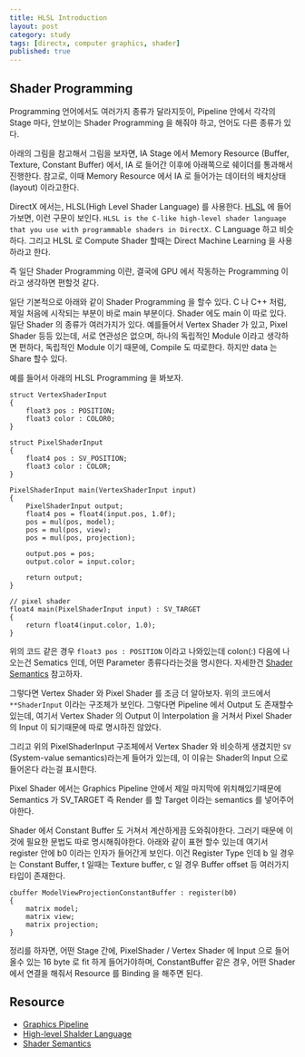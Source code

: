 ```yaml
---
title: HLSL Introduction
layout: post
category: study
tags: [directx, computer graphics, shader]
published: true
---
```


## Shader Programming

Programming 언어에서도 여러가지 종류가 달라지듯이, Pipeline 안에서 각각의 Stage 마다, 안보이는 Shader Programming 을 해줘야 하고, 언어도 다른 종류가 있다.

아래의 그림을 참고해서 그림을 보자면, IA Stage 에서 Memory Resource (Buffer, Texture, Constant Buffer) 에서, IA 로 들어간 이후에 아래쪽으로 쉐이더를 통과해서 진행한다. 참고로, 이때 Memory Resource 에서 IA 로 들어가는 데이터의 배치상태(layout) 이라고한다.

DirectX 에서는, HLSL(High Level Shader Language) 를 사용한다. [HLSL](https://learn.microsoft.com/en-us/windows/win32/direct3dhlsl/dx-graphics-hlsl) 에 들어가보면, 이런 구문이 보인다. `HLSL is the C-like high-level shader language that you use with programmable shaders in DirectX.` C Language 하고 비슷하다. 그리고 HLSL 로 Compute Shader 할때는 Direct Machine Learning 을 사용하라고 한다.

즉 일단 Shader Programming 이란, 결국에 GPU 에서 작동하는 Programming 이라고 생각하면 편할것 같다.

일단 기본적으로 아래와 같이 Shader Programming 을 할수 있다. C 나 C++ 처럼, 제일 처음에 시작되는 부분이 바로 main 부분이다. Shader 에도 main 이 따로 있다. 일단 Shader 의 종류가 여러가지가 있다. 예를들어서 Vertex Shader 가 있고, Pixel Shader 등등 있는데, 서로 연관성은 없으며, 하나의 독립적인 Module 이라고 생각하면 편하다, 독립적인 Module 이기 때문에, Compile 도 따로한다. 하지만 data 는 Share 할수 있다.

예를 들어서 아래의 HLSL Programming 을 봐보자.

```hlsl
struct VertexShaderInput
{
    float3 pos : POSITION;
    float3 color : COLOR0;
}

struct PixelShaderInput
{
    float4 pos : SV_POSITION;
    float3 color : COLOR;
}

PixelShaderInput main(VertexShaderInput input)
{
    PixelShaderInput output;
    float4 pos = float4(input.pos, 1.0f);
    pos = mul(pos, model);
    pos = mul(pos, view);
    pos = mul(pos, projection);

    output.pos = pos;
    output.color = input.color;

    return output;
}

// pixel shader
float4 main(PixelShaderInput input) : SV_TARGET
{
    return float4(input.color, 1.0);
}
```

위의 코드 같은 경우 `float3 pos : POSITION` 이라고 나와있는데 colon(:) 다음에 나오는건 Sematics 인데, 어떤 Parameter 종류다라는것을 명시한다. 자세한건 [Shader Semantics](https://learn.microsoft.com/en-us/windows/win32/direct3dhlsl/dx-graphics-hlsl-semantics) 참고하자.

그렇다면 Vertex Shader 와 Pixel Shader 를 조금 더 알아보자. 위의 코드에서 `**ShaderInput` 이라는 구조체가 보인다. 그렇다면 Pipeline 에서 Output 도 존재할수 있는데, 여기서 Vertex Shader 의 Output 이 Interpolation 을 거쳐서 Pixel Shader 의 Input 이 되기때문에 따로 명시하진 않았다.

그리고 위의 PixelShaderInput 구조체에서 Vertex Shader 와 비슷하게 생겼지만 `SV` (System-value semantics)라는게 들어가 있는데, 이 이유는 Shader의 Input 으로 들어온다 라는걸 표시한다.

Pixel Shader 에서는 Graphics Pipeline 안에서 제일 마지막에 위치해있기때문에 Semantics 가 SV_TARGET 즉 Render 를 할 Target 이라는 semantics 를 넣어주어야한다.

Shader 에서 Constant Buffer 도 거쳐서 계산하게끔 도와줘야한다. 그러기 때문에 이것에 필요한 문법도 따로 명시해줘야한다. 아래와 같이 표현 할수 있는데 여기서 register 안에 b0 이라는 인자가 들어간게 보인다. 이건 Register Type 인데 b 일 경우는 Constant Buffer, t 일때는 Texture buffer, c 일 경우 Buffer offset 등 여러가지 타입이 존재한다.

```hlsl
cbuffer ModelViewProjectionConstantBuffer : register(b0)
{
    matrix model;
    matrix view;
    matrix projection;
}
```

정리를 하자면, 어떤 Stage 간에, PixelShader / Vertex Shader 에 Input 으로 들어올수 있는 16 byte 로 fit 하게 들어가야하며, ConstantBuffer 같은 경우, 어떤 Shader 에서 연결을 해줘서 Resource 를 Binding 을 해주면 된다.

## Resource
- [Graphics Pipeline](https://learn.microsoft.com/en-us/windows/win32/direct3d11/overviews-direct3d-11-graphics-pipeline)
- [High-level Shalder Language](https://learn.microsoft.com/en-us/windows/win32/direct3dhlsl/dx-graphics-hlsl)
- [Shader Semantics](https://learn.microsoft.com/en-us/windows/win32/direct3dhlsl/dx-graphics-hlsl-semantics)